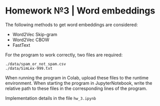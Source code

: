 # Homework №3 | Word embeddings
The following methods to get word embeddings are considered:

- Word2Vec Skip-gram
- Word2Vec CBOW
- FastText

For the program to work correctly, two files are required:
```
./data/spam_or_not_spam.csv
./data/SimLex-999.txt
```

When running the program in Colab, upload these files to the runtime environment. When starting the program in JupyterNotebook, write the relative path to these files in the corresponding lines of the program.

Implementation details in the file `hw_3.ipynb`